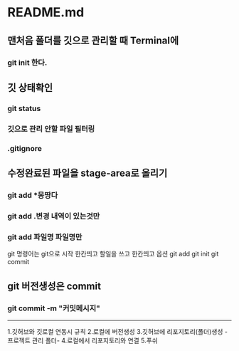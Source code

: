 # README.md
## 맨처음 폴더를 깃으로 관리할 때  Terminal에
### git init 한다.
## 깃 상태확인
### git status
### 깃으로 관리 안할 파일 필터링
### .gitignore
## 수정완료된 파일을 stage-area로 올리기
### git add  *몽땅다
### git add .변경 내역이 있는것만
### git add 파일명 파일명만

git 명령어는 git으로 시작
한칸띄고 할일을 쓰고 
한칸띄고 옵션
git add
git init
git commit 

## git 버전생성은 commit
### git commit -m "커밋메시지"

------------------------------------------

1.깃허브와 깃로컬 연동시 규칙
2.로컬에 버전생성
3.깃허브에 리포지토리(폴더)생성
-프로젝트 관리 폴더-
4.로컬에서 리포지토리와 연결
5.푸쉬